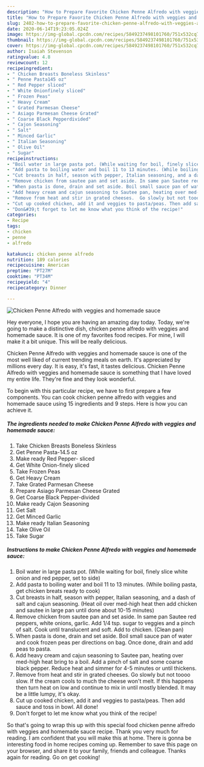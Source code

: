 ```yaml
---
description: "How to Prepare Favorite Chicken Penne Alfredo with veggies and homemade sauce"
title: "How to Prepare Favorite Chicken Penne Alfredo with veggies and homemade sauce"
slug: 2402-how-to-prepare-favorite-chicken-penne-alfredo-with-veggies-and-homemade-sauce
date: 2020-06-14T19:23:05.024Z
image: https://img-global.cpcdn.com/recipes/5849237498101760/751x532cq70/chicken-penne-alfredo-with-veggies-and-homemade-sauce-recipe-main-photo.jpg
thumbnail: https://img-global.cpcdn.com/recipes/5849237498101760/751x532cq70/chicken-penne-alfredo-with-veggies-and-homemade-sauce-recipe-main-photo.jpg
cover: https://img-global.cpcdn.com/recipes/5849237498101760/751x532cq70/chicken-penne-alfredo-with-veggies-and-homemade-sauce-recipe-main-photo.jpg
author: Isaiah Stevenson
ratingvalue: 4.8
reviewcount: 12
recipeingredient:
- " Chicken Breasts Boneless Skinless"
- " Penne Pasta145 oz"
- " Red Pepper sliced"
- " White Onionfinely sliced"
- " Frozen Peas"
- " Heavy Cream"
- " Grated Parmesan Cheese"
- " Asiago Parmesan Cheese Grated"
- " Coarse Black Pepperdivided"
- " Cajon Seasoning"
- " Salt"
- " Minced Garlic"
- " Italian Seasoning"
- " Olive Oil"
- " Sugar"
recipeinstructions:
- "Boil water in large pasta pot. (While waiting for boil, finely slice white onion and red pepper, set to side)"
- "Add pasta to boiling water and boil 11 to 13 minutes. (While boiling pasta, get chicken breats ready to cook)"
- "Cut breasts in half, season with pepper, Italian seasoning, and a dash of salt and cajun seasoning. (Heat oil over med-high heat then add chicken and sautee in large pan until done about 10-15 minutes)"
- "Remove chicken from sautee pan and set aside. In same pan Sautee red peppers, white onions, garlic. Add 1/4 tsp. sugar to veggies and a pinch of salt. Cook until translucent and soft. Add to chicken. (Clean pan)"
- "When pasta is done, drain and set aside. Boil small sauce pan of water and cook frozen peas per directions on bag. Once done, drain and add peas to pasta."
- "Add heavy cream and cajun seasoning to Sautee pan, heating over med-high heat bring to a boil. Add a pinch of salt and some coarse black pepper. Reduce heat and simmer for 4-5 minutes or until thickens."
- "Remove from heat and stir in grated cheeses.  Go slowly but not toooo slow. If the cream cools to much the cheese won&#39;t melt. If this happens then turn heat on low and continue to mix in until mostly blended. It may be a little lumpy, it&#39;s okay."
- "Cut up cooked chicken, add it and veggies to pasta/peas. Then add sauce and toss in bowl. All done!"
- "Don&#39;t forget to let me know what you think of the recipe!"
categories:
- Recipe
tags:
- chicken
- penne
- alfredo

katakunci: chicken penne alfredo 
nutrition: 189 calories
recipecuisine: American
preptime: "PT27M"
cooktime: "PT34M"
recipeyield: "4"
recipecategory: Dinner

---
```



![Chicken Penne Alfredo with veggies and homemade sauce](https://img-global.cpcdn.com/recipes/5849237498101760/751x532cq70/chicken-penne-alfredo-with-veggies-and-homemade-sauce-recipe-main-photo.jpg)

Hey everyone, I hope you are having an amazing day today. Today, we're going to make a distinctive dish, chicken penne alfredo with veggies and homemade sauce. It is one of my favorites food recipes. For mine, I will make it a bit unique. This will be really delicious.



Chicken Penne Alfredo with veggies and homemade sauce is one of the most well liked of current trending meals on earth. It's appreciated by millions every day. It is easy, it's fast, it tastes delicious. Chicken Penne Alfredo with veggies and homemade sauce is something that I have loved my entire life. They're fine and they look wonderful.


To begin with this particular recipe, we have to first prepare a few components. You can cook chicken penne alfredo with veggies and homemade sauce using 15 ingredients and 9 steps. Here is how you can achieve it.

<!--inarticleads1-->

##### The ingredients needed to make Chicken Penne Alfredo with veggies and homemade sauce:

1. Take  Chicken Breasts Boneless Skinless
1. Get  Penne Pasta-14.5 oz
1. Make ready  Red Pepper- sliced
1. Get  White Onion-finely sliced
1. Take  Frozen Peas
1. Get  Heavy Cream
1. Take  Grated Parmesan Cheese
1. Prepare  Asiago Parmesan Cheese Grated
1. Get  Coarse Black Pepper-divided
1. Make ready  Cajon Seasoning
1. Get  Salt
1. Get  Minced Garlic
1. Make ready  Italian Seasoning
1. Take  Olive Oil
1. Take  Sugar




<!--inarticleads2-->

##### Instructions to make Chicken Penne Alfredo with veggies and homemade sauce:

1. Boil water in large pasta pot. (While waiting for boil, finely slice white onion and red pepper, set to side)
1. Add pasta to boiling water and boil 11 to 13 minutes. (While boiling pasta, get chicken breats ready to cook)
1. Cut breasts in half, season with pepper, Italian seasoning, and a dash of salt and cajun seasoning. (Heat oil over med-high heat then add chicken and sautee in large pan until done about 10-15 minutes)
1. Remove chicken from sautee pan and set aside. In same pan Sautee red peppers, white onions, garlic. Add 1/4 tsp. sugar to veggies and a pinch of salt. Cook until translucent and soft. Add to chicken. (Clean pan)
1. When pasta is done, drain and set aside. Boil small sauce pan of water and cook frozen peas per directions on bag. Once done, drain and add peas to pasta.
1. Add heavy cream and cajun seasoning to Sautee pan, heating over med-high heat bring to a boil. Add a pinch of salt and some coarse black pepper. Reduce heat and simmer for 4-5 minutes or until thickens.
1. Remove from heat and stir in grated cheeses.  Go slowly but not toooo slow. If the cream cools to much the cheese won&#39;t melt. If this happens then turn heat on low and continue to mix in until mostly blended. It may be a little lumpy, it&#39;s okay.
1. Cut up cooked chicken, add it and veggies to pasta/peas. Then add sauce and toss in bowl. All done!
1. Don&#39;t forget to let me know what you think of the recipe!




So that's going to wrap this up with this special food chicken penne alfredo with veggies and homemade sauce recipe. Thank you very much for reading. I am confident that you will make this at home. There is gonna be interesting food in home recipes coming up. Remember to save this page on your browser, and share it to your family, friends and colleague. Thanks again for reading. Go on get cooking!
